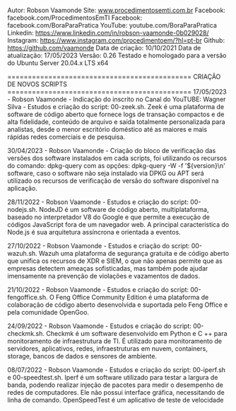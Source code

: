 Autor: Robson Vaamonde
Site: www.procedimentosemti.com.br
Facebook: facebook.com/ProcedimentosEmTI
Facebook: facebook.com/BoraParaPratica
YouTube: youtube.com/BoraParaPratica
Linkedin: https://www.linkedin.com/in/robson-vaamonde-0b029028/
Instagram: https://www.instagram.com/procedimentoem/?hl=pt-br
Github: https://github.com/vaamonde
Data de criação: 10/10/2021
Data de atualização: 17/05/2023
Versão: 0.26
Testado e homologado para a versão do Ubuntu Server 20.04.x LTS x64

============================================= CRIAÇÃO DE NOVOS SCRIPTS =============================================
17/05/2023 - Robson Vaamonde - Indicação do inscrito no Canal do YouTUBE: Wagner Silva - Estudos e criação do script: 
00-zeek.sh. Zeek é uma plataforma de software de código aberto que fornece logs de transação compactos e de alta 
fidelidade, conteúdo de arquivo e saída totalmente personalizada para analistas, desde o menor escritório doméstico 
até as maiores e mais rápidas redes comerciais e de pesquisa.

30/04/2023 - Robson Vaamonde - Criação do bloco de verificação das versões dos software instalados em cada scripts,
foi utilizando os recursos do comando: dpkg-query com as opções: dpkg-query -W -f '${version}\n' software, caso o
software não seja instalado via DPKG ou APT será utilizado os recursos de verificação de versão do software disponível
na aplicação. 

28/11/2022 - Robson Vaamonde - Estudos e criação do script: 00-nodejs.sh. NodeJD é um software de código aberto, 
multiplataforma, baseado no interpretador V8 do Google e que permite a execução de códigos JavaScript fora de um 
navegador web. A principal característica do Node.js é sua arquitetura assíncrona e orientada a eventos.

27/10/2022 - Robson Vaamonde - Estudos e criação do script: 00-wazuh.sh. Wazuh uma plataforma de segurança gratuita 
e de código aberto que unifica os recursos de XDR e SIEM, o que não apenas permite que as empresas detectem ameaças 
sofisticadas, mas também pode ajudar imensamente na prevenção de violações e vazamentos de dados.

21/10/2022 - Robson Vaamonde - Estudos e criação do script: 00-fengoffice.sh. O Feng Office Community Edition é uma 
plataforma de colaboração de código aberto desenvolvida e suportada pelo Feng Office e pela comunidade OpenGoo.

24/09/2022 - Robson Vaamonde - Estudos e criação do script: 00-checkmk.sh. Checkmk é um software desenvolvido em 
Python e C ++ para monitoramento de infraestrutura de TI. É utilizado para monitoramento de servidores, aplicativos, 
redes, infraestruturas em nuvem, containers, storage, bancos de dados e sensores de ambiente.

08/07/2022 - Robson Vaamonde - Estudos e criação do script: 00-iperf.sh e 00-speedtest.sh. Iperf é um software utilizado 
para testar a largura de banda, podendo realizar injeção de pacotes para medir o desempenho de redes de computadores. 
Ele não possui interface gráfica, necessitando de linha de comando. OpenSpeedTest é um aplicativo de teste de velocidade 

<!---
Kaikai344/Kaikai344 is a ✨ special ✨ repository because its `README.md` (this file) appears on your GitHub profile.
You can click the Preview link to take a look at your changes.
--->
